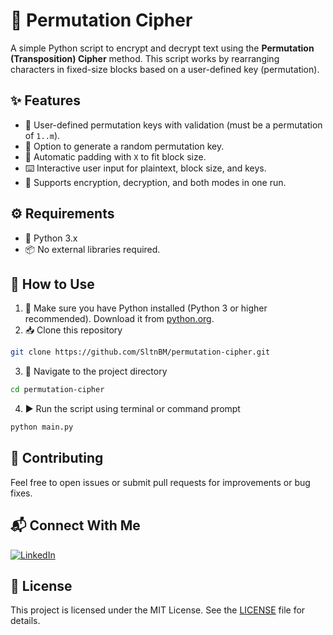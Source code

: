 # 🔐 Permutation Cipher
A simple Python script to encrypt and decrypt text using the **Permutation (Transposition) Cipher** method.
This script works by rearranging characters in fixed-size blocks based on a user-defined key (permutation).

## ✨ Features
- 🔑 User-defined permutation keys with validation (must be a permutation of `1..m`).
- 🎲 Option to generate a random permutation key.
- 📏 Automatic padding with `X` to fit block size.
- ⌨️ Interactive user input for plaintext, block size, and keys.
- 🔄 Supports encryption, decryption, and both modes in one run.

## ⚙️ Requirements
- 🐍 Python 3.x
- 📦 No external libraries required.

## 🚀 How to Use
1. 🐍 Make sure you have Python installed (Python 3 or higher recommended). Download it from [python.org](https://www.python.org/downloads/).
2. 📥 Clone this repository
```bash
git clone https://github.com/SltnBM/permutation-cipher.git
```
3. 📂 Navigate to the project directory
```bash
cd permutation-cipher
```
4. ▶️ Run the script using terminal or command prompt
```bash
python main.py
```

## 🤝 Contributing
Feel free to open issues or submit pull requests for improvements or bug fixes.

## 📬 Connect With Me
[![LinkedIn](https://img.shields.io/badge/LinkedIn-Sultan%20Badra-blue?logo=linkedin\&logoColor=white\&style=flat-square)](https://www.linkedin.com/in/sultan-badra)

## 📄 License
This project is licensed under the MIT License. See the [LICENSE](./LICENSE) file for details.
